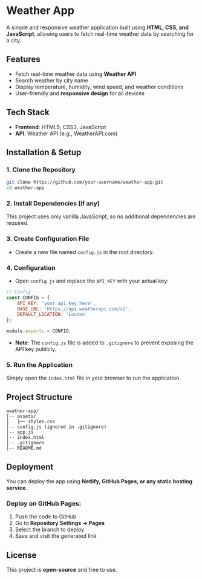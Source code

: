 # Weather App

A simple and responsive weather application built using **HTML, CSS, and JavaScript**, allowing users to fetch real-time weather data by searching for a city.

## Features

- Fetch real-time weather data using **Weather API**
- Search weather by city name
- Display temperature, humidity, wind speed, and weather conditions
- User-friendly and **responsive design** for all devices

## Tech Stack

- **Frontend**: HTML5, CSS3, JavaScript
- **API**: Weather API (e.g., WeatherAPI.com)

## Installation & Setup

### 1. Clone the Repository

```sh
git clone https://github.com/your-username/weather-app.git
cd weather-app
```

### 2. Install Dependencies (if any)

This project uses only vanilla JavaScript, so no additional dependencies are required.

### 3. Create Configuration File

- Create a new file named `config.js` in the root directory.

### 4. Configuration

- Open `config.js` and replace the `API_KEY` with your actual key:

```js
// Config
const CONFIG = {
    API_KEY: 'your_api_key_here',  
    BASE_URL: 'https://api.weatherapi.com/v1',
    DEFAULT_LOCATION: 'London'
};

module.exports = CONFIG;
```

- **Note**: The `config.js` file is added to `.gitignore` to prevent exposing the API key publicly.

### 5. Run the Application

Simply open the `index.html` file in your browser to run the application.

## Project Structure

```
weather-app/
│-- assets/
│   ├── styles.css
│-- config.js (ignored in .gitignore)
│-- app.js
│-- index.html
│-- .gitignore
│-- README.md
```

## Deployment

You can deploy the app using **Netlify, GitHub Pages, or any static hosting service**.

### Deploy on GitHub Pages:

1. Push the code to GitHub
2. Go to **Repository Settings → Pages**
3. Select the branch to deploy
4. Save and visit the generated link

## License

This project is **open-source** and free to use.


